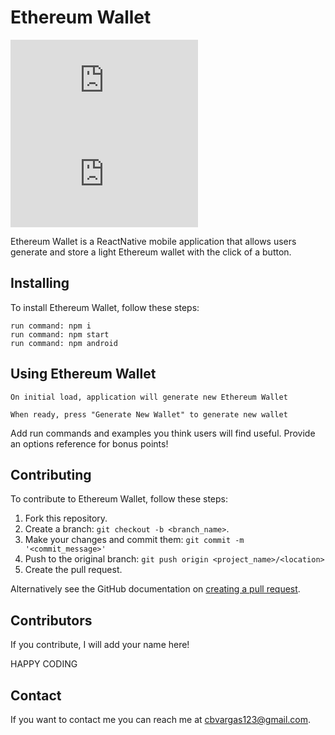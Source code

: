# Ethereum Wallet

![GitHub repo size](https://img.shields.io/github/repo-size/scottydocs/README-template.md)
![GitHub contributors](https://img.shields.io/github/contributors/scottydocs/README-template.md)

Ethereum Wallet is a ReactNative mobile application that allows users generate and store a light Ethereum wallet with the click of a button.

## Installing

To install Ethereum Wallet, follow these steps:

```
run command: npm i
run command: npm start
run command: npm android

```
## Using Ethereum Wallet

```
On initial load, application will generate new Ethereum Wallet

When ready, press "Generate New Wallet" to generate new wallet
```

Add run commands and examples you think users will find useful. Provide an options reference for bonus points!

## Contributing
To contribute to Ethereum Wallet, follow these steps:

1. Fork this repository.
2. Create a branch: `git checkout -b <branch_name>`.
3. Make your changes and commit them: `git commit -m '<commit_message>'`
4. Push to the original branch: `git push origin <project_name>/<location>`
5. Create the pull request.

Alternatively see the GitHub documentation on [creating a pull request](https://help.github.com/en/github/collaborating-with-issues-and-pull-requests/creating-a-pull-request).

## Contributors

If you contribute, I will add your name here! 

HAPPY CODING

## Contact

If you want to contact me you can reach me at cbvargas123@gmail.com.
